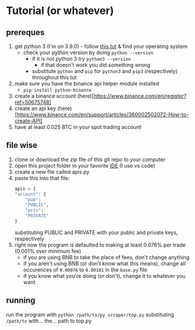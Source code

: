 # Tutorial (or whatever)
## prereques
1. get python 3 (I'm on 3.9.0) - follow [this tut](https://www.tutorialdocs.com/tutorial/python3/setup-guide.html) & find your operating system
    - check your python version by doing `python --version`
        - if it is not python 3 try `python3 --version`
            - if that doesn't work you did something wrong
        - substitute `python` and `pip` for `python3` and `pip3` (respectively) throughout this tut
2. make sure you have the binance api helper module installed
    - `pip install python-binance`
3. create a binance account (here)[https://www.binance.com/en/register?ref=50675748]
4. create an api key (here)[https://www.binance.com/en/support/articles/360002502072-How-to-create-API]
5. have at least 0.025 BTC in your spot trading account

## file wise
1. clone or download the zip file of this git repo to your computer
2. open this project folder in your favorite [IDE](https://www.techradar.com/best/best-ide-for-python) (I use vs code)
3. create a new file called apis.py
4. paste this into that file:
    ```py
    apis = {
    "account": {
        "pub":
        "PUBLIC",
        "priv":
        "PRIVATE"
    }
    ```
    substituting PUBLIC and PRIVATE with your public and private keys, respectively
5. right now the program is defaulted to making at least 0.076% per trade (0.001% over minimum fee)
    - if you are using BNB to take the place of fees, don't change anything
    - if you aren't using BNB (or don't know what this means), change all occurences of `0.00076` to `0.00101` in the `base.py` file
    - if you know what you're doing (or don't), change it to whatever you want

## running
run the program with `python /path/to/py_scraper/top.py` substituting `/path/to` with... the... path to top.py